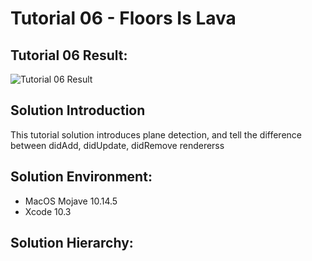 Tutorial 06 - Floors Is Lava
====================

## Tutorial 06 Result:
![Tutorial 06 Result](https://github.com/jingyangcarl/Resources/ARKitTutorial/Tutorial06_FloorIsLava/result.gif)

## Solution Introduction
This tutorial solution introduces plane detection, and tell the difference between didAdd, didUpdate, didRemove rendererss

## Solution Environment:
* MacOS Mojave 10.14.5
* Xcode 10.3

## Solution Hierarchy:
